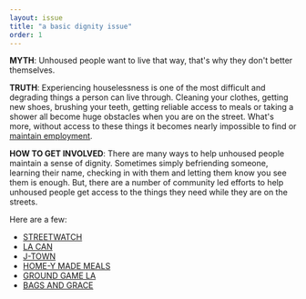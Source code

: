 ```yaml
---
layout: issue
title: "a basic dignity issue"
order: 1
---
```

<strong>MYTH</strong>: Unhoused people want to live that way, that's why they don't better themselves.

<strong>TRUTH</strong>: Experiencing houselessness is one of the most difficult and degrading things a person can live through. Cleaning your clothes, getting new shoes, brushing your teeth, getting reliable access to meals or taking a shower all become huge obstacles when you are on the street. What's more, without access to these things it becomes nearly impossible to find or [maintain employment](https://nationalhomeless.org/issues/economic-justice/).

<strong>HOW TO GET INVOLVED</strong>: There are many ways to help unhoused people maintain a sense of dignity. Sometimes simply befriending someone, learning their name, checking in with them and letting them know you see them is enough. But, there are a number of community led efforts to help unhoused people get access to the things they need while they are on the streets.

Here are a few:

- [STREETWATCH](https://streetwatchla.com/)
- [LA CAN](https://cangress.org/)
- [J-TOWN](https://jtownactionandsolidarity.com/)
- [HOME-Y MADE MEALS](https://www.homeymademeals.com/)
- [GROUND GAME LA](https://www.groundgamela.org/our-mission)
- [BAGS AND GRACE](https://www.bagsandgrace.com/)

